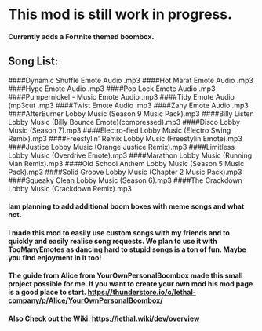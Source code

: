 # This mod is still work in progress. 
#### Currently adds a Fortnite themed boombox.
## Song List:
####Dynamic Shuffle Emote Audio .mp3
####Hot Marat Emote Audio .mp3
####Hype Emote Audio .mp3
####Pop Lock Emote Audio .mp3
####Pumpernickel - Music Emote Audio .mp3
####Tidy Emote Audio (mp3cut .mp3
####Twist Emote Audio .mp3
####Zany Emote Audio .mp3
####AfterBurner Lobby Music (Season 9 Music Pack).mp3
####Billy Listen Lobby Music (Billy Bounce Emote)(compressed).mp3
####Disco Lobby Music (Season 7).mp3
####Electro-fied Lobby Music (Electro Swing Remix).mp3
####Freestylin' Remix Lobby Music (Freestylin Emote).mp3
####Justice Lobby Music (Orange Justice Remix).mp3
####Limitless Lobby Music (Overdrive Emote).mp3
####Marathon Lobby Music (Running Man Remix).mp3
####Old School Anthem Lobby Music (Season 5 Music Pack).mp3
####Solid Groove Lobby Music (Chapter 2 Music Pack).mp3
####Squeaky Clean Lobby Music (Season 6).mp3
####The Crackdown Lobby Music (Crackdown Remix).mp3


#### Iam planning to add additional boom boxes with meme songs and what not.
#### I made this mod to easily use custom songs with my friends and to quickly and easily realise song requests. We plan to use it with TooManyEmotes as dancing hard to stupid songs is a ton of fun. Maybe you find enjoyment in it too!

#### The guide from Alice from YourOwnPersonalBoombox made this small project possible for me. If you want to create your own mod his mod page is a good place  to start. https://thunderstore.io/c/lethal-company/p/Alice/YourOwnPersonalBoombox/
#### Also Check out the Wiki: https://lethal.wiki/dev/overview
